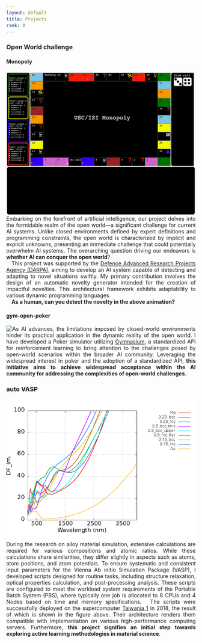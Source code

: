 ```yaml
---
layout: default
title: Projects
rank: 0
---
```

<h3>Open World challenge</h3>
<h4>Monopoly</h4>
<a href="https://github.com/mayankkejriwal/GNOME-p3"><img class="project_img" style="float: left;" src="/assets/images/projects/monopoly.gif"></a> 
<p style='text-align: justify;'> Embarking on the forefront of artificial intelligence, our project delves into the formidable realm of the open world—a significant challenge for current AI systems. Unlike closed environments defined by expert definitions and programming constraints, the open world is characterized by implicit and explicit unknowns, presenting an immediate challenge that could potentially overwhelm AI systems. The overarching question driving our endeavors is <strong>whether AI can conquer the open world</strong>?
<br>
&emsp;This project was supported by the <a href="https://www.darpa.mil/program/science-of-artificial-intelligence-and-learning-for-open-world-novelty">Defence Advanced Research Projects Agency (DARPA)</a>, aiming to develop an AI system capable of detecting and adapting to novel situations swiftly. My primary contribution involves the design of an automatic novelty generator intended for the creation of impactful novelties. This architectural framework exhibits adaptability to various dynamic programming languages.
<br>
&emsp;<strong>As a human, can you detect the novelty in the above animation?</strong> </p> 

<h4>gym-open-poker</h4>
<a href="https://github.com/minhsueh/gym-open-poker"><img class="project_img" style="float: left;" src="/assets/images/projects/poker.gif"></a> 
<p style='text-align: justify;'> As AI advances, the limitations imposed by closed-world environments hinder its practical application in the dynamic reality of the open world. I have developed a Poker simulator utilizing <a href="https://gymnasium.farama.org/index.html">Gymnasium</a>, a standardized API for reinforcement learning to bring attention to the challenges posed by open-world scenarios within the broader AI community. Leveraging the widespread interest in poker and the adoption of a standardized API, <strong>this initiative aims to achieve widespread acceptance within the AI community for addressing the complexities of open-world challenges</strong>. </p> 


<h3>auto VASP</h3>
<a href="https://github.com/minhsueh/autoVASP"><img class="project_img" style="float: left;" src="/assets/images/projects/autoVASP.jpg"></a>
<p style='text-align: justify;'> During the research on alloy material simulation, extensive calculations are required for various compositions and atomic ratios. While these calculations share similarities, they differ slightly in aspects such as atoms, atom positions, and atom potentials. To ensure systematic and consistent input parameters for the Vienna Ab initio Simulation Package (VASP), I developed scripts designed for routine tasks, including structure relaxation, optical properties calculation, and post-processing analysis. These scripts are configured to meet the workload system requirements of the Portable Batch System (PBS), where typically one job is allocated to 8 CPUs and 4 Nodes based on time and memory specifications. 
&emsp;The scripts were successfully deployed on the supercomputer <a href="https://www.nchc.org.tw/Page?itemid=58&mid=109">Taiwania 1</a> in 2018, the result of which is shown in the figure above. Their architecture renders them compatible with implementation on various high-performance computing servers. Furthermore, <strong>this project signifies an initial step towards exploring active learning methodologies in material science</strong>.</p> 



<!---
1. Open-monopoly
2. Open-poker
3. auto-clicking
4. auto-VASP
-->

